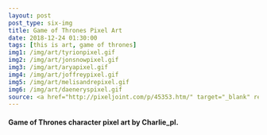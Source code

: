 ```yaml
---
layout: post
post_type: six-img
title: Game of Thrones Pixel Art
date: 2018-12-24 01:30:00
tags: [this is art, game of thrones]
img1: /img/art/tyrionpixel.gif
img2: /img/art/jonsnowpixel.gif
img3: /img/art/aryapixel.gif
img4: /img/art/joffreypixel.gif
img5: /img/art/melisandrepixel.gif
img6: /img/art/daeneryspixel.gif
source: <a href="http://pixeljoint.com/p/45353.htm/" target="_blank" rel="nofollow">PixelJoint</a>
---
```

#### Game of Thrones character pixel art by Charlie_pl.
